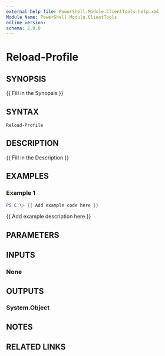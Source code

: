 ```yaml
---
external help file: PowerShell.Module.ClientTools-help.xml
Module Name: PowerShell.Module.ClientTools
online version:
schema: 2.0.0
---
```


# Reload-Profile

## SYNOPSIS
{{ Fill in the Synopsis }}

## SYNTAX

```
Reload-Profile
```

## DESCRIPTION
{{ Fill in the Description }}

## EXAMPLES

### Example 1
```powershell
PS C:\> {{ Add example code here }}
```

{{ Add example description here }}

## PARAMETERS

## INPUTS

### None

## OUTPUTS

### System.Object
## NOTES

## RELATED LINKS

